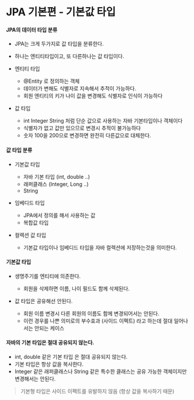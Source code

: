 # JPA 기본편 - 기본값 타입

#### JPA의 데이터 타입 분류
- JPA는 크게 두가지로 값 타입을 분류한다.
- 하나는 엔티티타입이고, 또 다른하나는 값 타입이다.

- 엔티티 타입
    - @Entity 로 정의하는 객체
    - 데이터가 변해도 식별자로 지속해서 추적이 가능하다.
    - 회원 엔티티의 키가 나이 값을 변경해도 식별자로 인식이 가능하다

- 값 타입
    - int Integer String 처럼 단순 값으로 사용하는 자바 기본타입이나 객체이다
    - 식별자가 없고 값만 있으므로 변경시 추적이 불가능하다
    - 숫자 100을 200으로 변경하면 완전히 다른값으로 대체한다.

#### 값 타입 분류
- 기본값 타입
    - 자바 기본 타입 (int, double ..)
    - 래퍼클래스 (Integer, Long ..)
    - String

- 임베디드 타입
    - JPA에서 정의를 해서 사용하는 값
    - 복합값 타입

- 컬렉션 값 타입
    - 기본값 타입이나 임베디드 타입을 자바 컬렉션에 저장하는것을 의미한다.

#### 기본값 타입
- 생명주기를 엔티티에 의존한다.
    - 회원을 삭제하면 이름, 나이 필드도 함께 삭제된다.

- 값 타입은 공유해선 안된다.
    - 회원 이름 변경시 다른 회원의 이름도 함께 변경되어서는 안된다.
    - 이런 경우를 나쁜 의미로의 부수효과 (사이드 이펙트) 라고 하는데 절대 일어나서는 안되는 케이스

#### 자바의 기본 타입은 절대 공유되지 않는다.
- int, double 같은 기본 타입 은 절대 공유되지 않는다.
- 기본 타입은 항상 값을 복사한다.
- Integer 같은 래퍼클래스나 String 같은 특수한 클래스는 공유 가능한 객체이지만 변경해서는 안된다.

> 기본형 타입은 사이드 이펙트를 유발하지 않음 (항상 값을 복사하기 때문)
